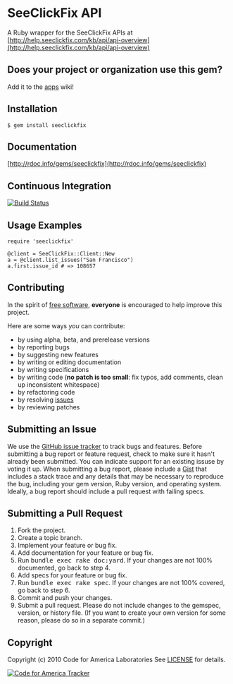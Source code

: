 SeeClickFix API
=======
A Ruby wrapper for the SeeClickFix APIs at [http://help.seeclickfix.com/kb/api/api-overview](http://help.seeclickfix.com/kb/api/api-overview)

Does your project or organization use this gem?
------------------------------------------
Add it to the [apps](http://github.com/codeforamerica/seeclickfix_rb/wiki/apps) wiki!

Installation
------------
    $ gem install seeclickfix

Documentation
-------------
[http://rdoc.info/gems/seeclickfix](http://rdoc.info/gems/seeclickfix)

Continuous Integration
----------------------
[![Build Status](https://travis-ci.org/codeforamerica/seeclickfix_rb.png)](http://travis-ci.org/codeforamerica/seeclickfix_rb)

Usage Examples
--------------
    require 'seeclickfix'

	@client = SeeClickFix::Client::New
	a = @client.list_issues("San Francisco")
	a.first.issue_id # => 108657


Contributing
------------
In the spirit of [free software](http://www.fsf.org/licensing/essays/free-sw.html), **everyone** is encouraged to help improve this project.

Here are some ways *you* can contribute:

* by using alpha, beta, and prerelease versions
* by reporting bugs
* by suggesting new features
* by writing or editing documentation
* by writing specifications
* by writing code (**no patch is too small**: fix typos, add comments, clean up inconsistent whitespace)
* by refactoring code
* by resolving [issues](http://github.com/codeforamerica/seeclickfix_rb/issues)
* by reviewing patches

Submitting an Issue
-------------------
We use the [GitHub issue tracker](http://github.com/codeforamerica/seeclickfix_rb/issues) to track bugs and
features. Before submitting a bug report or feature request, check to make sure it hasn't already
been submitted. You can indicate support for an existing issuse by voting it up. When submitting a
bug report, please include a [Gist](http://gist.github.com/) that includes a stack trace and any
details that may be necessary to reproduce the bug, including your gem version, Ruby version, and
operating system. Ideally, a bug report should include a pull request with failing specs.

Submitting a Pull Request
-------------------------
1. Fork the project.
2. Create a topic branch.
3. Implement your feature or bug fix.
4. Add documentation for your feature or bug fix.
5. Run <tt>bundle exec rake doc:yard</tt>. If your changes are not 100% documented, go back to step 4.
6. Add specs for your feature or bug fix.
7. Run <tt>bundle exec rake spec</tt>. If your changes are not 100% covered, go back to step 6.
8. Commit and push your changes.
9. Submit a pull request. Please do not include changes to the gemspec, version, or history file. (If you want to create your own version for some reason, please do so in a separate commit.)

Copyright
---------
Copyright (c) 2010 Code for America Laboratories
See [LICENSE](https://github.com/cfalabs/seeclickfix_rb/blob/master/LICENSE.md) for details.

[![Code for America Tracker](http://stats.codeforamerica.org/codeforamerica/seeclickfix_rb.png)](http://stats.codeforamerica.org/projects/seeclickfix_rb)
